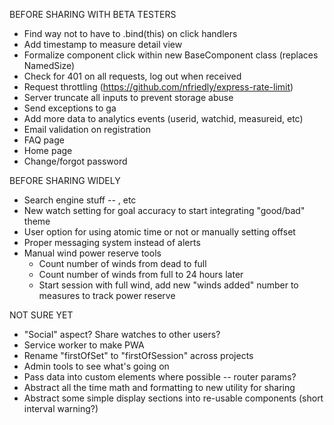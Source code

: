 BEFORE SHARING WITH BETA TESTERS
- Find way not to have to .bind(this) on click handlers
- Add timestamp to measure detail view
- Formalize component click within new BaseComponent class (replaces NamedSize)
- Check for 401 on all requests, log out when received
- Request throttling (https://github.com/nfriedly/express-rate-limit)
- Server truncate all inputs to prevent storage abuse
- Send exceptions to ga
- Add more data to analytics events (userid, watchid, measureid, etc)
- Email validation on registration
- FAQ page
- Home page
- Change/forgot password


BEFORE SHARING WIDELY
- Search engine stuff -- <meta>, etc
- New watch setting for goal accuracy to start integrating "good/bad" theme
- User option for using atomic time or not or manually setting offset
- Proper messaging system instead of alerts
- Manual wind power reserve tools
	- Count number of winds from dead to full
	- Count number of winds from full to 24 hours later
	- Start session with full wind, add new "winds added" number to measures to track power reserve


NOT SURE YET
- "Social" aspect? Share watches to other users?
- Service worker to make PWA
- Rename "firstOfSet" to "firstOfSession" across projects
- Admin tools to see what's going on
- Pass data into custom elements where possible -- router params?
- Abstract all the time math and formatting to new utility for sharing
- Abstract some simple display sections into re-usable components (short interval warning?)
